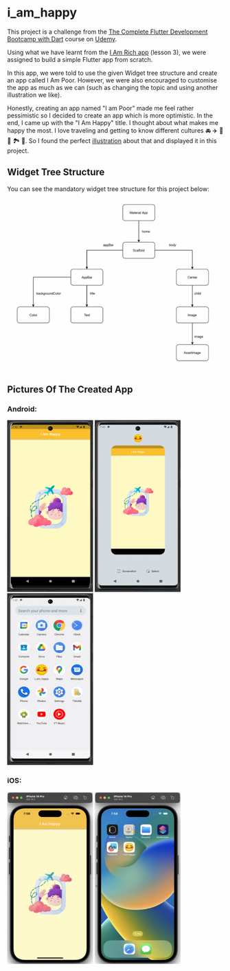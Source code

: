 # i_am_happy

This project is a challenge from the
[The Complete Flutter Development Bootcamp with Dart](https://www.udemy.com/course/flutter-bootcamp-with-dart/)
course on [Udemy](https://www.udemy.com).

Using what we have learnt from the [I Am Rich app](https://github.com/BasakK6/i_am_rich) (lesson 3), we were assigned to build a simple Flutter app from scratch.

In this app, we were told to use the given Widget tree structure and create an app called I Am Poor.
However, we were also encouraged to customise the app as much as we can (such as changing the topic and using another illustration we like).

Honestly, creating an app named "I am Poor" made me feel rather pessimistic so I decided to create an app which is more optimistic. In the end, I came up with the "I Am Happy" title. I thought about what makes me happy the most.
I love traveling and getting to know different cultures 🚘 ✈️ 🚢 🚞 🏞 🌇.
So I found the perfect [illustration](https://icons8.com/illustrations/illustration/bonbon-happy-girl-waving-from-the-airplane-window-1) about that and displayed it in this project.

## Widget Tree Structure

You can see the mandatory widget tree structure for this project below:

<img src="https://github.com/BasakK6/i_am_happy/blob/master/readme_assets/widget_tree_structure_ss.png?raw=true" alt="Widget Tree Structure" width="600" height="400" />

## Pictures Of The Created App
### Android:
<img src="https://github.com/BasakK6/i_am_happy/blob/master/readme_assets/android_app_ss.png?raw=true" alt="android_app_ss" width="200" height="400"/>
<img src="https://github.com/BasakK6/i_am_happy/blob/master/readme_assets/android_opened_apps_ss.png?raw=true" alt="android_opened_apps_ss" width="200" height="400"/>
<img src="https://github.com/BasakK6/i_am_happy/blob/master/readme_assets/android_app_icon_ss.png?raw=true" alt="android_app_icon_ss" width="200" height="400"/>

### iOS:
<img src="https://github.com/BasakK6/i_am_happy/blob/master/readme_assets/ios_app_ss.png?raw=true" alt="ios_app_ss" width="200" height="400"/>
<img src="https://github.com/BasakK6/i_am_happy/blob/master/readme_assets/ios_app_icon.png?raw=true" alt="ios_app_icon" width="200" height="400"/>